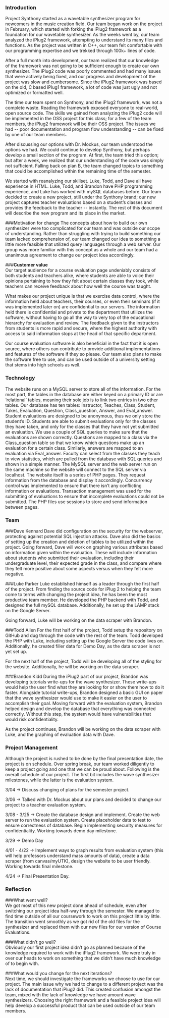 ### **Introduction** <br />
Project Synthony started as a wavetable synthesizer program for newcomers in the music creation field. Our team began work on the project in February, which started with forking the iPlug2 framework as a foundation for our wavetable synthesizer. As the weeks went by, our team analyzed the iPlug2 framework, attempting to understand its many files and functions.  As the project was written in C++, our team felt comfortable with our programming expertise and we trekked through 100k+ lines of code. <br />

After a full month into development, our team realized that our knowledge of the framework was not going to be sufficient enough to create our own synthesizer. The iPlug2 code was poorly commented and had many issues that were actively being fixed, and our progress and development of the project was slow and cumbersome.  Since the iPlug2 framework was based on the old, C based iPlug1 framework, a lot of code was just ugly and not optimized or formatted well.  <br />

The time our team spent on Synthony, and the iPlug2 framework, was not a complete waste.  Reading the framework exposed everyone to real-world, open source code.  The skills we gained from analyzing the iPlug2 code will be implemented in the OSS project for this class; for a few of the team members, the iPlug2 framework will be their OSS project.  The issues we had -- poor documentation and program flow understanding -- can be fixed by one of our team members.  <br />

After discussing our options with Dr. Mockus, our team understood the options we had.  We could continue to develop Synthony, but perhaps develop a small section of the program.  At first, the team tried this option; but after a week, we realized that our understanding of the code was simply not sufficient.  Falling back on plan B, the team changed topics to something that could be accomplished within the remaining time of the semester. <br />

We started with reanalyzing our skillset.  Luke, Todd, and Dave all have experience in HTML.  Luke, Todd, and Brandon have PHP programming experience, and Luke has worked with mySQL databases before.  Our team decided to create a new project, still under the Synthony brand; our new project captures teacher evaluations based on a student’s classes and provides the feedback to the teacher -- instantly.  The rest of this document will describe the new program and its place in the market. <br />

###Motivation for change
The concepts about how to build our own synthesizer were too complicated for our team and was outside our scope of understanding. Rather than struggling with trying to build something our team lacked comprehension of, our team changed our idea to something a little more feasible that utilized query languages through a web server. Our group was more familiar with this concept as a whole and our team had a unanimous agreement to change our project idea accordingly.<br />

###**Customer value** <br />
Our target audience for a course evaluation page undeniably consists of both students and teachers alike, where students are able to voice their opinions pertaining to how they felt about certain classes they took, while teachers can receive feedback about how well the course was taught. <br />

What makes our project unique is that we exercise data control, where the information held about teachers, their courses, or even their seminars (if it was implemented later on) are confidential to our servers. The information held there is confidential and private to the department that utilizes the software, without having to go all the way to very top of the educational hierarchy for evaluation and review. The feedback given to the instructors from students is more rapid and secure, where the highest authority with access to said information stops at the head of that specific department. <br />

Our course evaluation software is also beneficial in the fact that it is open source, where others can contribute to provide additional implementations and features of the software if they so please. Our team also plans to make the software free to use, and can be used outside of a university setting that stems into high schools as well. <br />

### **Technology** <br />

The website runs on a MySQL server to store all of the information. For the most part, the tables in the database are either keyed on a primary ID or are ‘relational’ tables, meaning their sole job is to link two entries in two other tables. Our database has ten tables: Instructor, Teaches, Class, Student, Takes, Evaluation, Question, Class_question, Answer, and Eval_answer. Student evaluations are designed to be anonymous, thus we only store the student’s ID. Students are able to submit evaluations only for the classes they have taken, and only for the classes that they have not yet submitted an evaluation. We use a couple of SQL queries to make sure that the evaluations are shown correctly. Questions are mapped to a class via the Class_question table so that we know which questions make up an evaluation for a certain class. Similarly, answers are mapped to an evaluation via Eval_answer. Faculty can select from the classes they teach to view statistics, which are pulled from the database with SQL queries and shown in a simple manner. The MySQL server and the web server run on the same machine so the website will connect to the SQL server via localhost. The website itself is a series of PHP pages. They request information from the database and display it accordingly. Concurrency control was implemented to ensure that there isn’t any conflicting information or evaluations. Transaction management was used for the submitting of evaluations to ensure that incomplete evaluations could not be submitted. The PHP files use sessions to store and send information between pages. <br />

### **Team** <br />

###Dave Kennard 
Dave did configuration on the security for the webserver, protecting against potential SQL injection attacks. Dave also did the basics of setting up the creation and deletion of tables to be utilized within the project. Going forward, Dave will work on graphing various attributes based on information given within the evaluation. These will include information about students who submitted their evaluation, including their undergraduate level, their expected grade in the class, and compare where they felt more positive about some aspects versus when they felt more negative. <br />

###Luke Parker
Luke established himself as a leader through the first half of the project.  From finding the source code for iPlug 2 to helping the team come to terms with changing the project idea, he has been the most productive team member.  He developed the PHP backend with Todd, and designed the full mySQL database.  Additionally, he set up the LAMP stack on the Google Server. <br />

Going forward, Luke will be working on the data scraper with Brandon. <br />

###Todd Allen
For the first half of the project, Todd setup the repository on GitHub and dug through the code with the rest of the team.  Todd developed the PHP with Luke, including setting up the Google Server the code lives on. Additionally, he created filler data for Demo Day, as the data scraper is not yet set up.   <br />

For the next half of the project, Todd will be developing all of the styling for the website.  Additionally, he will be working on the data scraper. <br />

###Brandon Kidd
During the iPlug2 part of our project, Brandon was developing tutorials write-ups for the wave synthesizer. These write-ups would help the user find what they are looking for or show them how to do it faster. Alongside tutorial write-ups, Brandon designed a basic GUI on paper that the wave synthesizer would use to make it easier on the user to accomplish their goal. Moving forward with the evaluation system, Brandon helped design and develop the database that everything was connected correctly. Without this step, the system would have vulnerabilities that would risk confidentiality. <br />

As the project continues, Brandon will be working on the data scraper with Luke, and the graphing of evaluation data with Dave. <br />

### **Project Management** <br />

Although the project is rushed to be done by the final presentation date, the project is on schedule. Over spring break, our team worked diligently to keep a project going and one that we can be proud about. Following is the overall schedule of our project. The first bit includes the wave synthesizer milestones, while the latter is the evaluation system. <br />

3/04 -> Discuss changing of plans for the semester project. <br />

3/06 -> Talked with Dr. Mockus about our plans and decided to change our project to a teacher evaluation system.<br />

3/08 - 3/25 -> Create the database design and implement. Create the web server to run the evaluation system. Create placeholder data to test to ensure correctness of database. Begin implementing security measures for confidentiality. Working towards demo day milestone. <br />

3/29 -> Demo Day  <br />

4/01 - 4/22 -> Implement ways to graph results from evaluation system (this will help professors understand mass amounts of data), create a data scraper (from canvas/myUTK), design the website to be user friendly. Working towards final milestone. <br />

4/24 -> Final Presentation Day. <br />
### **Reflection** <br />
###What went well?<br />
We got most of this new project done ahead of schedule, even after switching our project idea half-way through the semester. We managed to find time outside of all our coursework to work on this project little by little. The transition went smoothly as we got rid of the old files for the synthesizer and replaced them with our new files for our version of Course Evaluations. <br />
 
###What didn’t go well?<br />
Obviously our first project idea didn’t go as planned because of the knowledge required to work with the iPlug2 framework. We were truly in over our heads to work on something that we didn’t have much knowledge of to begin with. <br />

###What would you change for the next iterations?<br />
Next time, we should investigate the frameworks we choose to use for our project. The main issue why we had to change to a different project was the lack of documentation that iPlug2 did. This created confusion amongst the team, mixed with the lack of knowledge we have amount wave synthesizers. Choosing the right framework and a feasible project idea will help develop a successful product that can be used outside of our team members. <br />
